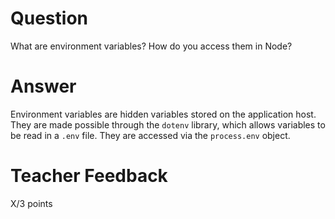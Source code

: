 # Question

What are environment variables? How do you access them in Node?

# Answer
Environment variables are hidden variables stored on the application host. They are made possible through the `dotenv` library, which allows variables to be read in a `.env` file. They are accessed via the `process.env` object.

# Teacher Feedback

X/3 points